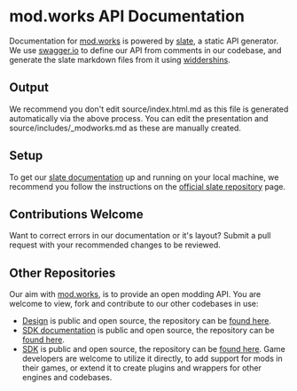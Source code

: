 # mod.works API Documentation
Documentation for [mod.works](https://mod.works) is powered by [slate](https://github.com/lord/slate), a static API generator. We use [swagger.io](https://swagger.io/) to define our API from comments in our codebase, and generate the slate markdown files from it using [widdershins](https://github.com/Mermade/widdershins).

## Output
We recommend you don't edit source/index.html.md as this file is generated automatically via the above process. You can edit the presentation and source/includes/\_modworks.md as these are manually created.

## Setup
To get our [slate documentation](https://docs.mod.works) up and running on your local machine, we recommend you follow the instructions on the [official slate repository](https://github.com/lord/slate) page.

## Contributions Welcome
Want to correct errors in our documentation or it's layout? Submit a pull request with your recommended changes to be reviewed.

## Other Repositories
Our aim with [mod.works](https://mod.works), is to provide an open modding API. You are welcome to view, fork and contribute to our other codebases in use:

* [Design](https://design.mod.works) is public and open source, the repository can be [found here](https://github.com/DBolical/modworksDESIGN).
* [SDK documentation](https://sdk.mod.works) is public and open source, the repository can be [found here](https://github.com/DBolical/modworksSDK).
* [SDK](https://sdk.mod.works) is public and open source, the repository can be [found here](https://github.com/DBolical/modworksSDK). Game developers are welcome to utilize it directly, to add support for mods in their games, or extend it to create plugins and wrappers for other engines and codebases.
